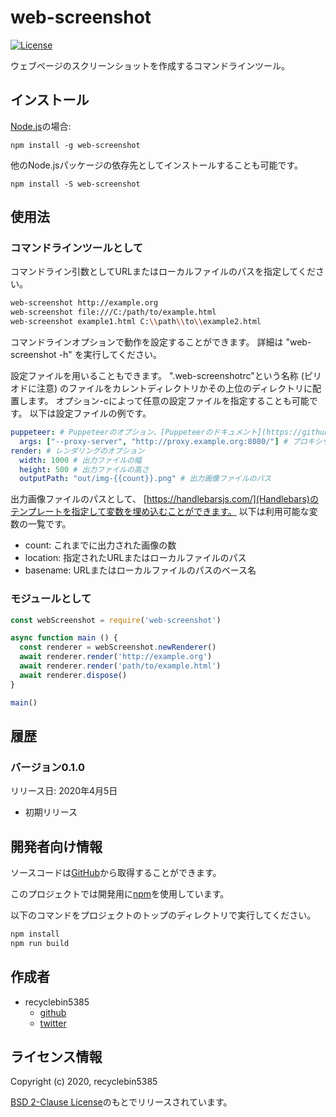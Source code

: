 # web-screenshot

[![License](https://img.shields.io/badge/License-BSD%202--Clause-blue.svg)](https://opensource.org/licenses/BSD-2-Clause)

ウェブページのスクリーンショットを作成するコマンドラインツール。

## インストール

[Node.js](http://nodejs.org)の場合:

    npm install -g web-screenshot

他のNode.jsパッケージの依存先としてインストールすることも可能です。

    npm install -S web-screenshot

## 使用法

### コマンドラインツールとして

コマンドライン引数としてURLまたはローカルファイルのパスを指定してください。

```sh
web-screenshot http://example.org
web-screenshot file:///C:/path/to/example.html
web-screenshot example1.html C:\\path\\to\\example2.html
```

コマンドラインオプションで動作を設定することができます。
詳細は "web-screenshot -h" を実行してください。

設定ファイルを用いることもできます。
".web-screenshotrc"という名称 (ピリオドに注意) のファイルをカレントディレクトリかその上位のディレクトリに配置します。
オプション-cによって任意の設定ファイルを指定することも可能です。
以下は設定ファイルの例です。

```yaml
puppeteer: # Puppeteerのオプション、[Puppeteerのドキュメント](https://github.com/GoogleChrome/puppeteer/blob/master/docs/api.md#puppeteerlaunchoptions)を参照
  args: ["--proxy-server", "http://proxy.example.org:8080/"] # プロキシサーバを指定する
render: # レンダリングのオプション
  width: 1000 # 出力ファイルの幅
  height: 500 # 出力ファイルの高さ
  outputPath: "out/img-{{count}}.png" # 出力画像ファイルのパス
```

出力画像ファイルのパスとして、
[https://handlebarsjs.com/](Handlebars)のテンプレートを指定して変数を埋め込むことができます。
以下は利用可能な変数の一覧です。

- count: これまでに出力された画像の数
- location: 指定されたURLまたはローカルファイルのパス
- basename: URLまたはローカルファイルのパスのベース名

### モジュールとして

```javascript
const webScreenshot = require('web-screenshot')

async function main () {
  const renderer = webScreenshot.newRenderer()
  await renderer.render('http://example.org')
  await renderer.render('path/to/example.html')
  await renderer.dispose()
}

main()
```

## 履歴

### バージョン0.1.0

リリース日: 2020年4月5日

- 初期リリース

## 開発者向け情報

ソースコードは[GitHub](https://github.com/recyclebin5385/web-screenshot)から取得することができます。

このプロジェクトでは開発用に[npm](https://www.npmjs.com/)を使用しています。

以下のコマンドをプロジェクトのトップのディレクトリで実行してください。

```sh
npm install
npm run build
```

## 作成者

- recyclebin5385
  - [github](https://github.com/recyclebin5385)
  - [twitter](https://twitter.com/recyclebin5385)

## ライセンス情報

Copyright (c) 2020, recyclebin5385

[BSD 2-Clause License](LICENSE.txt)のもとでリリースされています。
